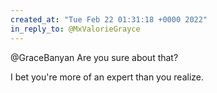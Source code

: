 ```yaml
---
created_at: "Tue Feb 22 01:31:18 +0000 2022"
in_reply_to: @MxValorieGrayce
---
```


@GraceBanyan Are you sure about that?

I bet you're more of an expert than you realize.